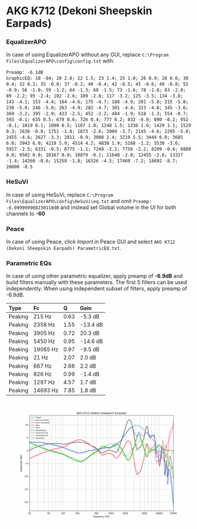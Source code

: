 # AKG K712 (Dekoni Sheepskin Earpads)

### EqualizerAPO
In case of using EqualizerAPO without any GUI, replace `C:\Program Files\EqualizerAPO\config\config.txt`
with:
```
Preamp: -6.1dB
GraphicEQ: 10 -84; 20 2.0; 22 1.5; 23 1.4; 25 1.0; 26 0.9; 28 0.6; 30 0.4; 32 0.2; 35 -0.0; 37 -0.2; 40 -0.4; 42 -0.5; 45 -0.6; 49 -0.8; 52 -0.9; 56 -1.0; 59 -1.2; 64 -1.3; 68 -1.5; 73 -1.6; 78 -1.8; 83 -2.0; 89 -2.2; 95 -2.4; 102 -2.6; 109 -2.8; 117 -3.2; 125 -3.5; 134 -3.8; 143 -4.1; 153 -4.4; 164 -4.6; 175 -4.7; 188 -4.9; 201 -5.0; 215 -5.0; 230 -5.0; 246 -5.0; 263 -4.9; 282 -4.7; 301 -4.4; 323 -4.0; 345 -3.6; 369 -3.2; 395 -2.9; 423 -2.5; 452 -2.2; 484 -1.9; 518 -1.3; 554 -0.7; 593 -0.1; 635 0.5; 679 0.6; 726 0.4; 777 0.2; 832 -0.0; 890 -0.2; 952 -0.1; 1019 0.1; 1090 0.5; 1167 1.0; 1248 1.5; 1336 1.6; 1429 1.1; 1529 0.3; 1636 -0.8; 1751 -1.8; 1873 -2.6; 2004 -3.7; 2145 -4.6; 2295 -5.0; 2455 -4.6; 2627 -3.3; 2811 -0.9; 3008 2.4; 3219 5.5; 3444 6.0; 3685 6.0; 3943 6.0; 4219 5.9; 4514 4.2; 4830 1.9; 5168 -1.2; 5530 -3.6; 5917 -2.5; 6331 -0.5; 6775 -1.1; 7249 -2.2; 7756 -2.2; 8299 -0.6; 8880 0.0; 9502 0.0; 10167 0.0; 10879 -0.1; 11640 -2.0; 12455 -2.6; 13327 -1.4; 14260 -0.6; 15258 -1.8; 16326 -4.5; 17469 -7.2; 18692 -8.7; 20000 -8.5
```

### HeSuVi
In case of using HeSuVi, replace `C:\Program Files\EqualizerAPO\config\HeSuVi\eq.txt` and omit `Preamp:
-6.099999988230118dB` and instead set Global volume in the UI for both channels to **-60**

### Peace
In case of using Peace, click *Import* in Peace GUI and select `AKG K712 (Dekoni Sheepskin Earpads) ParametricEQ.txt`.

### Parametric EQs
In case of using other parametric equalizer, apply preamp of **-6.9dB** and build filters manually
with these parameters. The first 5 filters can be used independently.
When using independent subset of filters, apply preamp of -6.9dB.

| Type    | Fc       |    Q | Gain     |
|:--------|:---------|:-----|:---------|
| Peaking | 215 Hz   | 0.63 | -5.3 dB  |
| Peaking | 2358 Hz  | 1.55 | -13.4 dB |
| Peaking | 3905 Hz  | 0.72 | 20.3 dB  |
| Peaking | 5450 Hz  | 0.95 | -14.6 dB |
| Peaking | 19065 Hz | 0.97 | -9.5 dB  |
| Peaking | 21 Hz    | 2.07 | 2.0 dB   |
| Peaking | 667 Hz   | 2.66 | 2.2 dB   |
| Peaking | 826 Hz   | 0.99 | -1.4 dB  |
| Peaking | 1297 Hz  | 4.57 | 1.7 dB   |
| Peaking | 14693 Hz | 7.85 | 1.8 dB   |

![](https://raw.githubusercontent.com/jaakkopasanen/AutoEq/master/results/oratory1990/harman_over-ear_2018/AKG%20K712%20(Dekoni%20Sheepskin%20Earpads)/AKG%20K712%20(Dekoni%20Sheepskin%20Earpads).png)